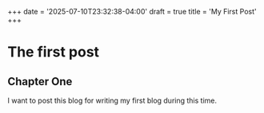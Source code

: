 +++
date = '2025-07-10T23:32:38-04:00'
draft = true
title = 'My First Post'
+++

# The first post
## Chapter One

I want to post this blog for writing my first blog during this time.
